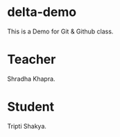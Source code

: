 # delta-demo
This is a Demo for Git &amp; Github class.

# Teacher
Shradha Khapra.

# Student
Tripti Shakya.
